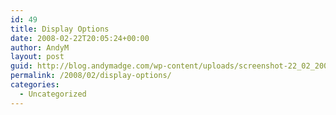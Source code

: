 ```yaml
---
id: 49
title: Display Options
date: 2008-02-22T20:05:24+00:00
author: AndyM
layout: post
guid: http://blog.andymadge.com/wp-content/uploads/screenshot-22_02_2008-17_52_57.png
permalink: /2008/02/display-options/
categories:
  - Uncategorized
---
```

